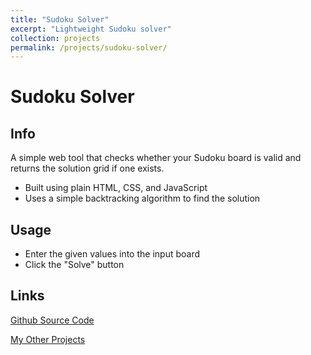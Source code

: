```yaml
---
title: "Sudoku Solver"
excerpt: "Lightweight Sudoku solver"
collection: projects
permalink: /projects/sudoku-solver/
---
```


# Sudoku Solver

## Info
A simple web tool that checks whether your Sudoku board is valid and returns the solution grid if one exists.
- Built using plain HTML, CSS, and JavaScript
- Uses a simple backtracking algorithm to find the solution

## Usage
- Enter the given values into the input board
- Click the "Solve" button

## Links
[Github Source Code](https://github.com/krishyeah/sudoku-solver)

[My Other Projects](https://krishyeah.github.io/projects/)